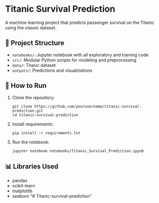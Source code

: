 # Titanic Survival Prediction

A machine learning project that predicts passenger survival on the Titanic using the classic dataset.

## 📁 Project Structure
- `notebooks/`: Jupyter notebook with all exploratory and training code
- `src/`: Modular Python scripts for modeling and preprocessing
- `data/`: Titanic dataset
- `outputs/`: Predictions and visualizations

## 🚀 How to Run
1. Clone the repository:
   ```
   git clone https://github.com/yourusername/titanic-survival-prediction.git
   cd titanic-survival-prediction
   ```

2. Install requirements:
   ```
   pip install -r requirements.txt
   ```

3. Run the notebook:
   ```
   jupyter notebook notebooks/Titanic_Survival_Prediction.ipynb
   ```

## 📊 Libraries Used
- pandas
- scikit-learn
- matplotlib
- seaborn
"# Titanic-survival-prediction" 
